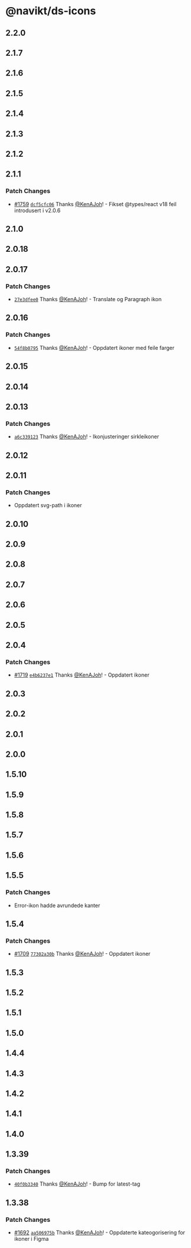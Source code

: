 # @navikt/ds-icons

## 2.2.0

## 2.1.7

## 2.1.6

## 2.1.5

## 2.1.4

## 2.1.3

## 2.1.2

## 2.1.1

### Patch Changes

- [#1759](https://github.com/navikt/aksel/pull/1759) [`dcf5cfc06`](https://github.com/navikt/aksel/commit/dcf5cfc06b751341559ef30085bd974820531e57) Thanks [@KenAJoh](https://github.com/KenAJoh)! - Fikset @types/react v18 feil introdusert i v2.0.6

## 2.1.0

## 2.0.18

## 2.0.17

### Patch Changes

- [`27e3dfee0`](https://github.com/navikt/aksel/commit/27e3dfee07e135893e9f62cd32f80ed83a3510de) Thanks [@KenAJoh](https://github.com/KenAJoh)! - Translate og Paragraph ikon

## 2.0.16

### Patch Changes

- [`54f8b0795`](https://github.com/navikt/aksel/commit/54f8b07956bbfb7de51f6682a5fc64903bfd1bdf) Thanks [@KenAJoh](https://github.com/KenAJoh)! - Oppdatert ikoner med feile farger

## 2.0.15

## 2.0.14

## 2.0.13

### Patch Changes

- [`a6c339123`](https://github.com/navikt/aksel/commit/a6c3391237f13394063e4c004ac9efb1875fc944) Thanks [@KenAJoh](https://github.com/KenAJoh)! - Ikonjusteringer sirkleikoner

## 2.0.12

## 2.0.11

### Patch Changes

- Oppdatert svg-path i ikoner

## 2.0.10

## 2.0.9

## 2.0.8

## 2.0.7

## 2.0.6

## 2.0.5

## 2.0.4

### Patch Changes

- [#1719](https://github.com/navikt/aksel/pull/1719) [`e4b6237e1`](https://github.com/navikt/aksel/commit/e4b6237e1bbf13b1ce5415845d558831b47caf7c) Thanks [@KenAJoh](https://github.com/KenAJoh)! - Oppdatert ikoner

## 2.0.3

## 2.0.2

## 2.0.1

## 2.0.0

## 1.5.10

## 1.5.9

## 1.5.8

## 1.5.7

## 1.5.6

## 1.5.5

### Patch Changes

- Error-ikon hadde avrundede kanter

## 1.5.4

### Patch Changes

- [#1709](https://github.com/navikt/aksel/pull/1709) [`77302a30b`](https://github.com/navikt/aksel/commit/77302a30b8eef8dc00b2d2e9c904a3f57da81a11) Thanks [@KenAJoh](https://github.com/KenAJoh)! - Oppdatert ikoner

## 1.5.3

## 1.5.2

## 1.5.1

## 1.5.0

## 1.4.4

## 1.4.3

## 1.4.2

## 1.4.1

## 1.4.0

## 1.3.39

### Patch Changes

- [`40f0b3340`](https://github.com/navikt/aksel/commit/40f0b3340d01bf85fecc04f2f3a8e8b2acf996f1) Thanks [@KenAJoh](https://github.com/KenAJoh)! - Bump for latest-tag

## 1.3.38

### Patch Changes

- [#1692](https://github.com/navikt/aksel/pull/1692) [`aa506975b`](https://github.com/navikt/aksel/commit/aa506975b4466d4daa79c75f5f9faa255b7fae42) Thanks [@KenAJoh](https://github.com/KenAJoh)! - Oppdaterte kateogorisering for ikoner i Figma
